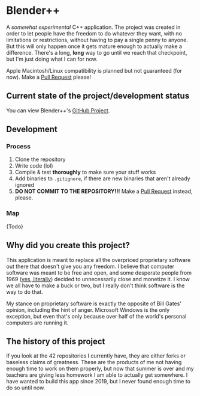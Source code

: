 # Blender++
A *somewhat experimental* C++ application. The project was created in order to let people have the freedom to do whatever they want, with no limitations or restrictions, without having to pay a single penny to anyone. But this will only happen once it gets mature enough to actually make a difference. There's a long, **long** way to go until we reach that checkpoint, but I'm just doing what I can for now.

Apple Macintosh/Linux compatibility is planned but not guaranteed (for now). Make a [Pull Request](https://github.com/HackerDaGreat57/bpp/pulls) please!

## Current state of the project/development status
You can view Blender++'s [GitHub Project](https://github.com/users/HackerDaGreat57/projects/2).

## Development
### Process
1. Clone the repository
2. Write code (lol)
3. Compile & test **thoroughly** to make sure your stuff works
4. Add binaries to `.gitignore`, if there are new binaries that aren't already ignored
5. **DO NOT COMMIT TO THE REPOSITORY!!!** Make a [Pull Request](https://github.com/HackerDaGreat57/bpp/pulls) instead, please.

### Map
{Todo}

## Why did you create this project?
This application is meant to replace all the overpriced proprietary software out there that doesn't give you any freedom. I believe that computer software was meant to be free and open, and some desperate people from 1969 ([yes, literally](https://en.wikipedia.org/wiki/Proprietary_software#Origin)) decided to unnecessarily close and monetize it. I know we all have to make a buck or two, but I really don't think software is the way to do that.

My stance on proprietary software is exactly the opposite of Bill Gates' opinion, including the hint of anger. Microsoft Windows is the only exception, but even that's only because over half of the world's personal computers are running it.

## The history of this project
If you look at the 42 repositories I currently have, they are either forks or baseless claims of greatness. These are the products of me not having enough time to work on them properly, but now that summer is over and my teachers are giving less homework I am able to actually get somewhere. I have wanted to build this app since 2019, but I never found enough time to do so until now.
